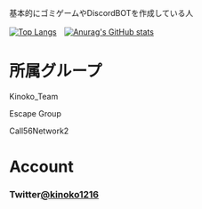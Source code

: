 基本的にゴミゲームやDiscordBOTを作成している人

[![Top Langs](https://github-readme-stats.vercel.app/api/top-langs/?username=kinoko2k)](https://github.com/kinoko2k/github-readme-stats)　[![Anurag's GitHub stats](https://github-readme-stats.vercel.app/api?username=kinoko2k)](https://github.com/kinoko2k/github-readme-stats)
# 所属グループ
Kinoko_Team

Escape Group

Call56Network2

# Account
### Twitter[@kinoko1216](https://twitter.com/kinoko1216)

